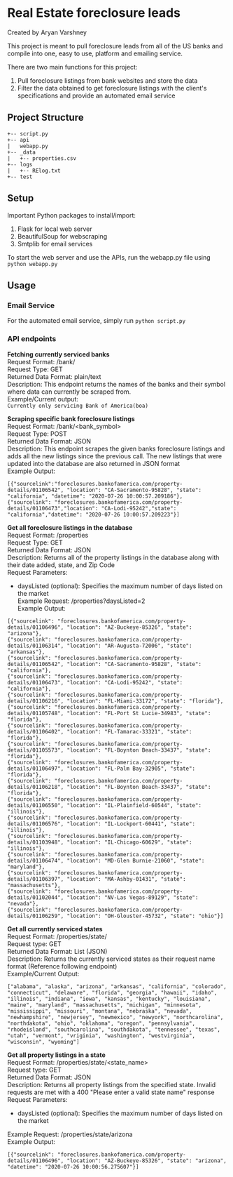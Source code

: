 # Real Estate foreclosure leads
Created by Aryan Varshney

This project is meant to pull foreclosure leads from all of the US banks and compile into one, easy to use, platform and emailing service.

There are two main functions for this project:

 1. Pull foreclosure listings from bank websites and store the data
 2. Filter the data obtained to get foreclosure listings with the client's specifications and provide an automated email service

## Project Structure
```
+-- script.py
+-- api
|   webapp.py
+-- _data
|   +-- properties.csv
+-- logs
|   +-- RElog.txt
+-- test
```

## Setup

Important Python packages to install/import:
1. Flask for local web server
2. BeautifulSoup for webscraping
3. Smtplib for email services

To start the web server and use the APIs, run the webapp.py file using ```python webapp.py```

## Usage

### Email Service
For the automated email service, simply run ```python script.py```

### API endpoints

**Fetching currently serviced banks**  
Request Format: /bank/  
Request Type: GET  
Returned Data Format: plain/text  
Description: This endpoint returns the names of the banks and their symbol where data can currently be scraped from.  
Example/Current output:  
```Currently only servicing Bank of America(boa)```


**Scraping specific bank foreclosure listings**  
Request Format: /bank/<bank_symbol>  
Request Type: POST  
Returned Data Format: JSON  
Description: This endpoint scrapes the given banks foreclosure listings and adds all the new listings since the previous call. The new listings that were updated into the database are also returned in JSON format  
Example Output:  
```
[{"sourcelink":"foreclosures.bankofamerica.com/property-details/01106542", "location": "CA-Sacramento-95828", "state": "california", "datetime": "2020-07-26 10:00:57.209186"},
{"sourcelink": "foreclosures.bankofamerica.com/property-details/01106473","location": "CA-Lodi-95242","state": "california","datetime": "2020-07-26 10:00:57.209223"}]
```


**Get all foreclosure listings in the database**  
Request Format: /properties  
Request Type: GET  
Returned Data Format: JSON  
Description: Returns all of the property listings in the database along with their date added, state, and Zip Code  
Request Parameters:  
 - daysListed (optional): Specifies the maximum number of days listed on the market  
Example Request: /properties?daysListed=2  
Example Output:  
```
[{"sourcelink": "foreclosures.bankofamerica.com/property-details/01106496", "location": "AZ-Buckeye-85326", "state": "arizona"},
{"sourcelink": "foreclosures.bankofamerica.com/property-details/01106314", "location": "AR-Augusta-72006", "state": "arkansas"},
{"sourcelink": "foreclosures.bankofamerica.com/property-details/01106542", "location": "CA-Sacramento-95828", "state": "california"},
{"sourcelink": "foreclosures.bankofamerica.com/property-details/01106473", "location": "CA-Lodi-95242", "state": "california"},
{"sourcelink": "foreclosures.bankofamerica.com/property-details/01106216", "location": "FL-Miami-33172", "state": "florida"},
{"sourcelink": "foreclosures.bankofamerica.com/property-details/01105748", "location": "FL-Port St Lucie-34983", "state": "florida"},
{"sourcelink": "foreclosures.bankofamerica.com/property-details/01106402", "location": "FL-Tamarac-33321", "state": "florida"},
{"sourcelink": "foreclosures.bankofamerica.com/property-details/01105573", "location": "FL-Boynton Beach-33437", "state": "florida"},
{"sourcelink": "foreclosures.bankofamerica.com/property-details/01106497", "location": "FL-Palm Bay-32905", "state": "florida"},
{"sourcelink": "foreclosures.bankofamerica.com/property-details/01106218", "location": "FL-Boynton Beach-33437", "state": "florida"},
{"sourcelink": "foreclosures.bankofamerica.com/property-details/01106550", "location": "IL-Plainfield-60544", "state": "illinois"},
{"sourcelink": "foreclosures.bankofamerica.com/property-details/01106576", "location": "IL-Lockport-60441", "state": "illinois"},
{"sourcelink": "foreclosures.bankofamerica.com/property-details/01103948", "location": "IL-Chicago-60629", "state": "illinois"},
{"sourcelink": "foreclosures.bankofamerica.com/property-details/01106474", "location": "MD-Glen Burnie-21060", "state": "maryland"},
{"sourcelink": "foreclosures.bankofamerica.com/property-details/01106397", "location": "MA-Ashby-01431", "state": "massachusetts"},
{"sourcelink": "foreclosures.bankofamerica.com/property-details/01102044", "location": "NV-Las Vegas-89129", "state": "nevada"},
{"sourcelink": "foreclosures.bankofamerica.com/property-details/01106259", "location": "OH-Glouster-45732", "state": "ohio"}]
```


**Get all currently serviced states**  
Request Format: /properties/state/  
Request type: GET  
Returned Data Format: List (JSON)  
Description: Returns the currently serviced states as their request name format (Reference following endpoint)  
Example/Current Output:  
```
["alabama", "alaska", "arizona", "arkansas", "california", "colorado", "connecticut", "delaware", "florida", "georgia", "hawaii", "idaho", "illinois", "indiana", "iowa", "kansas", "kentucky", "louisiana", "maine", "maryland", "massachusetts", "michigan", "minnesota", "mississippi", "missouri", "montana", "nebraska", "nevada", "newhampshire", "newjersey", "newmexico", "newyork", "northcarolina", "northdakota", "ohio", "oklahoma", "oregon", "pennsylvania", "rhodeisland", "southcarolina", "southdakota", "tennessee", "texas", "utah", "vermont", "vriginia", "washington", "westvirginia", "wisconsin", "wyoming"]
```

**Get all property listings in a state**  
Request Format: /properties/state/<state_name>  
Request type: GET  
Returned Data Format: JSON  
Description: Returns all property listings from the specified state. Invalid requests are met with a 400 "Please enter a valid state name" response  
Request Parameters:  
 - daysListed (optional): Specifies the maximum number of days listed on the market  

Example Request: /properties/state/arizona  
Example Output:  
```
[{"sourcelink": "foreclosures.bankofamerica.com/property-details/01106496", "location": "AZ-Buckeye-85326", "state": "arizona", "datetime": "2020-07-26 10:00:56.275607"}]
```